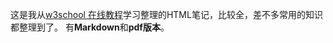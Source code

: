 这是我从[w3school 在线教程](https://www.w3school.com.cn/)学习整理的HTML笔记，比较全，差不多常用的知识都整理到了。
有**Markdown**和**pdf版本**。
